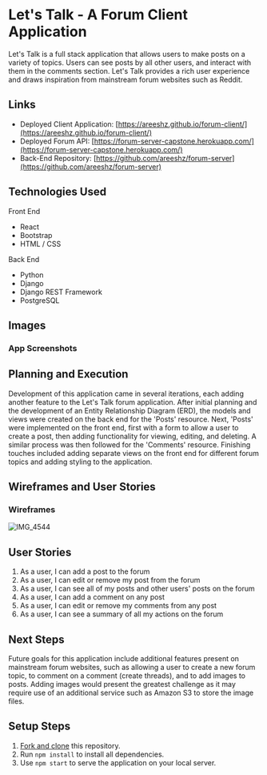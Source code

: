 # Let's Talk - A Forum Client Application

Let's Talk is a full stack application that allows users to make posts on a variety of topics. Users can see posts by all other users, and interact with them in the comments section. Let's Talk provides a rich user experience and draws inspiration from mainstream forum websites such as Reddit.

## Links

- Deployed Client Application: [https://areeshz.github.io/forum-client/](https://areeshz.github.io/forum-client/)
- Deployed Forum API: [https://forum-server-capstone.herokuapp.com/](https://forum-server-capstone.herokuapp.com/)
- Back-End Repository: [https://github.com/areeshz/forum-server](https://github.com/areeshz/forum-server)

## Technologies Used

Front End
- React
- Bootstrap
- HTML / CSS

Back End
- Python
- Django
- Django REST Framework
- PostgreSQL

## Images
### App Screenshots

## Planning and Execution
Development of this application came in several iterations, each adding another feature to the Let's Talk forum application. After initial planning and the development of an Entity Relationship Diagram (ERD), the models and views were created on the back end for the 'Posts' resource. Next, 'Posts' were implemented on the front end, first with a form to allow a user to create a post, then adding functionality for viewing, editing, and deleting. A similar process was then followed for the 'Comments' resource. Finishing touches included adding separate views on the front end for different forum topics and adding styling to the application.

## Wireframes and User Stories

### Wireframes
![IMG_4544](https://user-images.githubusercontent.com/64225299/89854152-2490c700-db61-11ea-8ade-2cfff0181101.jpg)

## User Stories
1. As a user, I can add a post to the forum
2. As a user, I can edit or remove my post from the forum
3. As a user, I can see all of my posts and other users' posts on the forum
4. As a user, I can add a comment on any post
5. As a user, I can edit or remove my comments from any post
6. As a user, I can see a summary of all my actions on the forum

## Next Steps
Future goals for this application include additional features present on mainstream forum websites, such as allowing a user to create a new forum topic, to comment on a comment (create threads), and to add images to posts. Adding images would present the greatest challenge as it may require use of an additional service such as Amazon S3 to store the image files.

## Setup Steps
1. [Fork and clone](https://git.generalassemb.ly/ga-wdi-boston/meta/wiki/ForkAndClone) this repository.
2. Run `npm install` to install all dependencies.
3. Use `npm start` to serve the application on your local server.
